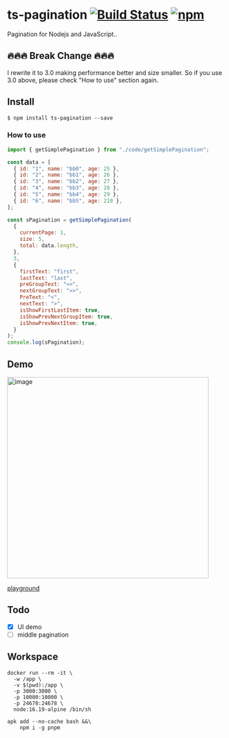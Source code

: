 # ts-pagination [![Build Status](https://img.shields.io/github/actions/workflow/status/bibbychung/ts-pagination/ci.yml?branch=master)](https://img.shields.io/github/actions/workflow/status/bibbychung/ts-pagination/ci.yml?branch=master) [![npm](https://img.shields.io/npm/v/ts-pagination.svg)](https://github.com/BibbyChung/ts-pagination)

Pagination for Nodejs and JavaScript..

## 🔥🔥🔥 Break Change 🔥🔥🔥

I rewrite it to 3.0 making performance better and size smaller. So if you use 3.0 above, please check "How to use" section again.

## Install

```shell
$ npm install ts-pagination --save
```

### How to use

```js
import { getSimplePagination } from "./code/getSimplePagination";

const data = [
  { id: "1", name: "bb0", age: 25 },
  { id: "2", name: "bb1", age: 26 },
  { id: "3", name: "bb2", age: 27 },
  { id: "4", name: "bb3", age: 28 },
  { id: "5", name: "bb4", age: 29 },
  { id: "6", name: "bb5", age: 210 },
];

const sPagination = getSimplePagination(
  {
    currentPage: 1,
    size: 5,
    total: data.length,
  },
  3,
  {
    firstText: "first",
    lastText: "last",
    preGroupText: "<<",
    nextGroupText: ">>",
    PreText: "<",
    nextText: ">",
    isShowFirstLastItem: true,
    isShowPrevNextGroupItem: true,
    isShowPrevNextItem: true,
  }
);
console.log(sPagination);
```

## Demo

<img width="464" alt="image" src="https://user-images.githubusercontent.com/8520661/214093678-85eb61ed-fa2a-4051-89e7-6c0523b1d8a9.png">

[playground](https://stackblitz.com/edit/vitejs-vite-dxv9cy)

## Todo

- [x] UI demo
- [ ] middle pagination

## Workspace

```
docker run --rm -it \
  -w /app \
  -v $(pwd):/app \
  -p 3000:3000 \
  -p 10000:10000 \
  -p 24678:24678 \
  node:16.19-alpine /bin/sh

apk add --no-cache bash &&\
	npm i -g pnpm
```

